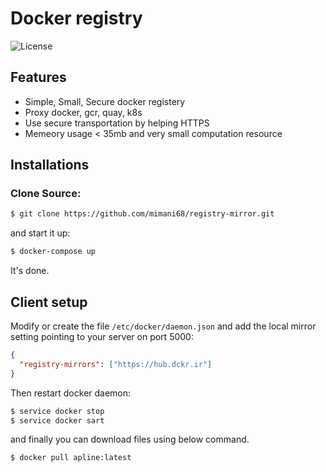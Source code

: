 # Docker registry

![License](https://img.shields.io/packagist/l/cakephp/app.svg?style=flat-square)

## Features

- Simple, Small, Secure docker registery
- Proxy docker, gcr, quay, k8s
- Use secure transportation by helping HTTPS
- Memeory usage < 35mb and very small computation resource

## Installations

### Clone Source:

```bash
$ git clone https://github.com/mimani68/registry-mirror.git
```
and start it up:

```bash
$ docker-compose up
```
It's done.


## Client setup

Modify or create the file `/etc/docker/daemon.json` and add the local mirror setting pointing to your server on port 5000:

```json
{
  "registry-mirrors": ["https://hub.dckr.ir"]
}
```

Then restart docker daemon:

```bash
$ service docker stop
$ service docker sart
```

and finally you can download files using below command.

```bash
$ docker pull apline:latest
```
